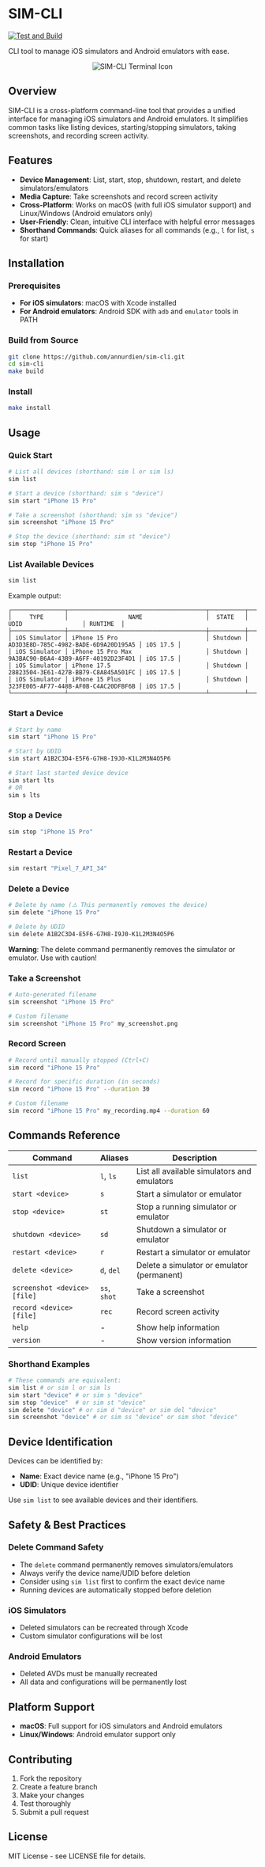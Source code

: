 # SIM-CLI
[![Test and Build](https://github.com/annurdien/sim-cli/actions/workflows/ci.yml/badge.svg)](https://github.com/annurdien/sim-cli/actions/workflows/ci.yml)

CLI tool to manage iOS simulators and Android emulators with ease.

<div align="center">
  <img src="./assets/cli.png" alt="SIM-CLI Terminal Icon">
</div>


## Overview

SIM-CLI is a cross-platform command-line tool that provides a unified interface for managing iOS simulators and Android emulators. It simplifies common tasks like listing devices, starting/stopping simulators, taking screenshots, and recording screen activity.

## Features

- **Device Management**: List, start, stop, shutdown, restart, and delete simulators/emulators
- **Media Capture**: Take screenshots and record screen activity
- **Cross-Platform**: Works on macOS (with full iOS simulator support) and Linux/Windows (Android emulators only)
- **User-Friendly**: Clean, intuitive CLI interface with helpful error messages
- **Shorthand Commands**: Quick aliases for all commands (e.g., `l` for list, `s` for start)

## Installation

### Prerequisites

- **For iOS simulators**: macOS with Xcode installed
- **For Android emulators**: Android SDK with `adb` and `emulator` tools in PATH

### Build from Source

```bash
git clone https://github.com/annurdien/sim-cli.git
cd sim-cli
make build
```

### Install
```bash
make install
```

## Usage

### Quick Start

```bash
# List all devices (shorthand: sim l or sim ls)
sim list

# Start a device (shorthand: sim s "device")
sim start "iPhone 15 Pro"

# Take a screenshot (shorthand: sim ss "device")
sim screenshot "iPhone 15 Pro"

# Stop the device (shorthand: sim st "device") 
sim stop "iPhone 15 Pro"
```

### List Available Devices

```bash
sim list
```

Example output:
```
┌───────────────┬───────────────────────────────────────┬──────────┬──────────────────────────────────────┬──────────┐
│     TYPE      │                 NAME                  │  STATE   │                 UDID                 │ RUNTIME  │
├───────────────┼───────────────────────────────────────┼──────────┼──────────────────────────────────────┼──────────┤
│ iOS Simulator │ iPhone 15 Pro                         │ Shutdown │ AD3D3E8D-785C-4982-BADE-6D9A20D195A5 │ iOS 17.5 │
│ iOS Simulator │ iPhone 15 Pro Max                     │ Shutdown │ 9A3BAC90-B6A4-43B9-A6FF-40192D23F4D1 │ iOS 17.5 │
│ iOS Simulator │ iPhone 17.5                           │ Shutdown │ 28823504-3E61-427B-BB79-C8A845A501FC │ iOS 17.5 │
│ iOS Simulator │ iPhone 15 Plus                        │ Shutdown │ 323FE005-AF77-448B-AF0B-C4AC20DFBF6B │ iOS 17.5 │
└───────────────┴───────────────────────────────────────┴──────────┴──────────────────────────────────────┴──────────┘
```

### Start a Device

```bash
# Start by name
sim start "iPhone 15 Pro"

# Start by UDID
sim start A1B2C3D4-E5F6-G7H8-I9J0-K1L2M3N4O5P6

# Start last started device device
sim start lts
# OR
sim s lts
```

### Stop a Device

```bash
sim stop "iPhone 15 Pro"
```

### Restart a Device

```bash
sim restart "Pixel_7_API_34"
```

### Delete a Device

```bash
# Delete by name (⚠️ This permanently removes the device)
sim delete "iPhone 15 Pro"

# Delete by UDID
sim delete A1B2C3D4-E5F6-G7H8-I9J0-K1L2M3N4O5P6
```

**Warning**: The delete command permanently removes the simulator or emulator. Use with caution!

### Take a Screenshot

```bash
# Auto-generated filename
sim screenshot "iPhone 15 Pro"

# Custom filename
sim screenshot "iPhone 15 Pro" my_screenshot.png
```

### Record Screen

```bash
# Record until manually stopped (Ctrl+C)
sim record "iPhone 15 Pro"

# Record for specific duration (in seconds)
sim record "iPhone 15 Pro" --duration 30

# Custom filename
sim record "iPhone 15 Pro" my_recording.mp4 --duration 60
```

## Commands Reference

| Command | Aliases | Description |
|---------|---------|-------------|
| `list` | `l`, `ls` | List all available simulators and emulators |
| `start <device>` | `s` | Start a simulator or emulator |
| `stop <device>` | `st` | Stop a running simulator or emulator |
| `shutdown <device>` | `sd` | Shutdown a simulator or emulator |
| `restart <device>` | `r` | Restart a simulator or emulator |
| `delete <device>` | `d`, `del` | Delete a simulator or emulator (permanent) |
| `screenshot <device> [file]` | `ss`, `shot` | Take a screenshot |
| `record <device> [file]` | `rec` | Record screen activity |
| `help` | - | Show help information |
| `version` | - | Show version information |

### Shorthand Examples

```bash
# These commands are equivalent:
sim list # or sim l or sim ls
sim start "device" # or sim s "device"
sim stop "device"  # or sim st "device"
sim delete "device" # or sim d "device" or sim del "device"
sim screenshot "device" # or sim ss "device" or sim shot "device"
```

## Device Identification

Devices can be identified by:
- **Name**: Exact device name (e.g., "iPhone 15 Pro")
- **UDID**: Unique device identifier

Use `sim list` to see available devices and their identifiers.

## Safety & Best Practices

### Delete Command Safety
- The `delete` command permanently removes simulators/emulators
- Always verify the device name/UDID before deletion
- Consider using `sim list` first to confirm the exact device name
- Running devices are automatically stopped before deletion

### iOS Simulators
- Deleted simulators can be recreated through Xcode
- Custom simulator configurations will be lost

### Android Emulators  
- Deleted AVDs must be manually recreated
- All data and configurations will be permanently lost

## Platform Support

- **macOS**: Full support for iOS simulators and Android emulators
- **Linux/Windows**: Android emulator support only

## Contributing

1. Fork the repository
2. Create a feature branch
3. Make your changes
4. Test thoroughly
5. Submit a pull request

## License

MIT License - see LICENSE file for details.
